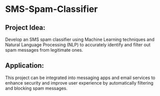 # SMS-Spam-Classifier
## Project Idea:
Develop an SMS spam classifier using Machine Learning techniques and Natural Language Processing (NLP) to accurately identify and filter out spam messages from legitimate ones.
## Application:
This project can be integrated into messaging apps and email services to enhance security and improve user experience by automatically filtering and blocking spam messages.

